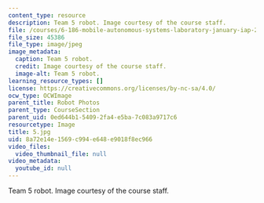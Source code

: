```yaml
---
content_type: resource
description: Team 5 robot. Image courtesy of the course staff.
file: /courses/6-186-mobile-autonomous-systems-laboratory-january-iap-2005/8a72e14e1569c994e648e9018f8ec966_5.jpg
file_size: 45386
file_type: image/jpeg
image_metadata:
  caption: Team 5 robot.
  credit: Image courtesy of the course staff.
  image-alt: Team 5 robot.
learning_resource_types: []
license: https://creativecommons.org/licenses/by-nc-sa/4.0/
ocw_type: OCWImage
parent_title: Robot Photos
parent_type: CourseSection
parent_uid: 0ed644b1-5409-2fa4-e5ba-7c083a9717c6
resourcetype: Image
title: 5.jpg
uid: 8a72e14e-1569-c994-e648-e9018f8ec966
video_files:
  video_thumbnail_file: null
video_metadata:
  youtube_id: null
---
```

Team 5 robot. Image courtesy of the course staff.